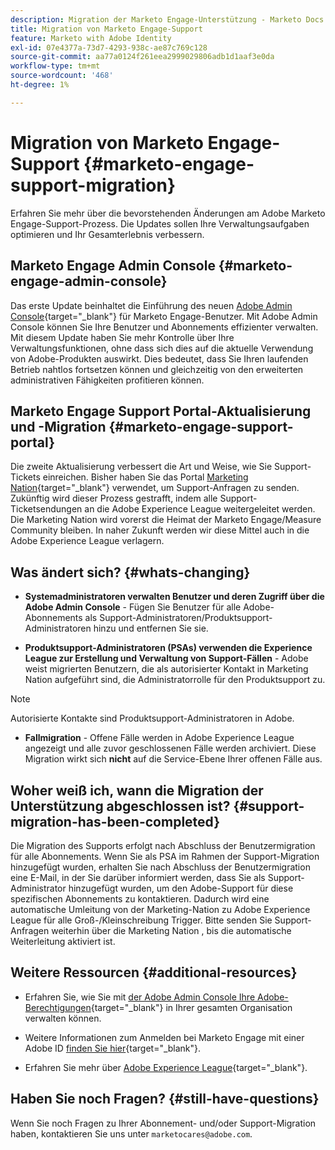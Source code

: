 ```yaml
---
description: Migration der Marketo Engage-Unterstützung - Marketo Docs - Produktdokumentation
title: Migration von Marketo Engage-Support
feature: Marketo with Adobe Identity
exl-id: 07e4377a-73d7-4293-938c-ae87c769c128
source-git-commit: aa77a0124f261eea2999029806adb1d1aaf3e0da
workflow-type: tm+mt
source-wordcount: '468'
ht-degree: 1%

---
```


# Migration von Marketo Engage-Support {#marketo-engage-support-migration}

Erfahren Sie mehr über die bevorstehenden Änderungen am Adobe Marketo Engage-Support-Prozess. Die Updates sollen Ihre Verwaltungsaufgaben optimieren und Ihr Gesamterlebnis verbessern.

## Marketo Engage Admin Console {#marketo-engage-admin-console}

Das erste Update beinhaltet die Einführung des neuen [Adobe Admin Console](https://helpx.adobe.com/de/enterprise/admin-guide.html){target="_blank"} für Marketo Engage-Benutzer. Mit Adobe Admin Console können Sie Ihre Benutzer und Abonnements effizienter verwalten. Mit diesem Update haben Sie mehr Kontrolle über Ihre Verwaltungsfunktionen, ohne dass sich dies auf die aktuelle Verwendung von Adobe-Produkten auswirkt. Dies bedeutet, dass Sie Ihren laufenden Betrieb nahtlos fortsetzen können und gleichzeitig von den erweiterten administrativen Fähigkeiten profitieren können.

## Marketo Engage Support Portal-Aktualisierung und -Migration {#marketo-engage-support-portal}

Die zweite Aktualisierung verbessert die Art und Weise, wie Sie Support-Tickets einreichen. Bisher haben Sie das Portal [Marketing Nation](https://nation.marketo.com/){target="_blank"} verwendet, um Support-Anfragen zu senden. Zukünftig wird dieser Prozess gestrafft, indem alle Support-Ticketsendungen an die Adobe Experience League weitergeleitet werden. Die Marketing Nation wird vorerst die Heimat der Marketo Engage/Measure Community bleiben. In naher Zukunft werden wir diese Mittel auch in die Adobe Experience League verlagern.

## Was ändert sich? {#whats-changing}

* **Systemadministratoren verwalten Benutzer und deren Zugriff über die Adobe Admin Console** - Fügen Sie Benutzer für alle Adobe-Abonnements als Support-Administratoren/Produktsupport-Administratoren hinzu und entfernen Sie sie.

* **Produktsupport-Administratoren (PSAs) verwenden die Experience League zur Erstellung und Verwaltung von Support-Fällen** - Adobe weist migrierten Benutzern, die als autorisierter Kontakt in Marketing Nation aufgeführt sind, die Administratorrolle für den Produktsupport zu.

>[!NOTE]
>
>Autorisierte Kontakte sind Produktsupport-Administratoren in Adobe.

* **Fallmigration** - Offene Fälle werden in Adobe Experience League angezeigt und alle zuvor geschlossenen Fälle werden archiviert. Diese Migration wirkt sich **nicht** auf die Service-Ebene Ihrer offenen Fälle aus.

## Woher weiß ich, wann die Migration der Unterstützung abgeschlossen ist? {#support-migration-has-been-completed}

Die Migration des Supports erfolgt nach Abschluss der Benutzermigration für alle Abonnements. Wenn Sie als PSA im Rahmen der Support-Migration hinzugefügt wurden, erhalten Sie nach Abschluss der Benutzermigration eine E-Mail, in der Sie darüber informiert werden, dass Sie als Support-Administrator hinzugefügt wurden, um den Adobe-Support für diese spezifischen Abonnements zu kontaktieren. Dadurch wird eine automatische Umleitung von der Marketing-Nation zu Adobe Experience League für alle Groß-/Kleinschreibung Trigger. Bitte senden Sie Support-Anfragen weiterhin über die Marketing Nation , bis die automatische Weiterleitung aktiviert ist.

## Weitere Ressourcen {#additional-resources}

* Erfahren Sie, wie Sie mit [der Adobe Admin Console Ihre Adobe-Berechtigungen](https://helpx.adobe.com/de/enterprise/using/admin-roles.html){target="_blank"} in Ihrer gesamten Organisation verwalten können.

* Weitere Informationen zum Anmelden bei Marketo Engage mit einer Adobe ID [finden Sie hier](/help/marketo/product-docs/administration/marketo-with-adobe-identity/user-sign-in-with-adobe-id.md){target="_blank"}.

* Erfahren Sie mehr über [Adobe Experience League](https://experienceleague.adobe.com/?lang=de){target="_blank"}.

## Haben Sie noch Fragen? {#still-have-questions}

Wenn Sie noch Fragen zu Ihrer Abonnement- und/oder Support-Migration haben, kontaktieren Sie uns unter `marketocares@adobe.com`.
